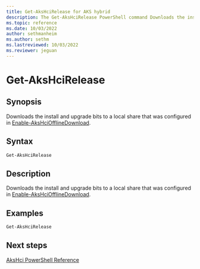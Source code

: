 ```yaml
---
title: Get-AksHciRelease for AKS hybrid
description: The Get-AksHciRelease PowerShell command Downloads the install and upgrade bits to a local share that was configured in Enable-AksHciOfflineDownload.
ms.topic: reference
ms.date: 10/03/2022
author: sethmanheim
ms.author: sethm 
ms.lastreviewed: 10/03/2022
ms.reviewer: jeguan
---
```


# Get-AksHciRelease

## Synopsis
Downloads the install and upgrade bits to a local share that was configured in [Enable-AksHciOfflineDownload](enable-akshciofflinedownload.md).

## Syntax

```powershell
Get-AksHciRelease 
```

## Description
Downloads the install and upgrade bits to a local share that was configured in [Enable-AksHciOfflineDownload](enable-akshciofflinedownload.md).

## Examples

```PowerShell
Get-AksHciRelease 
```

## Next steps

[AksHci PowerShell Reference](index.md)